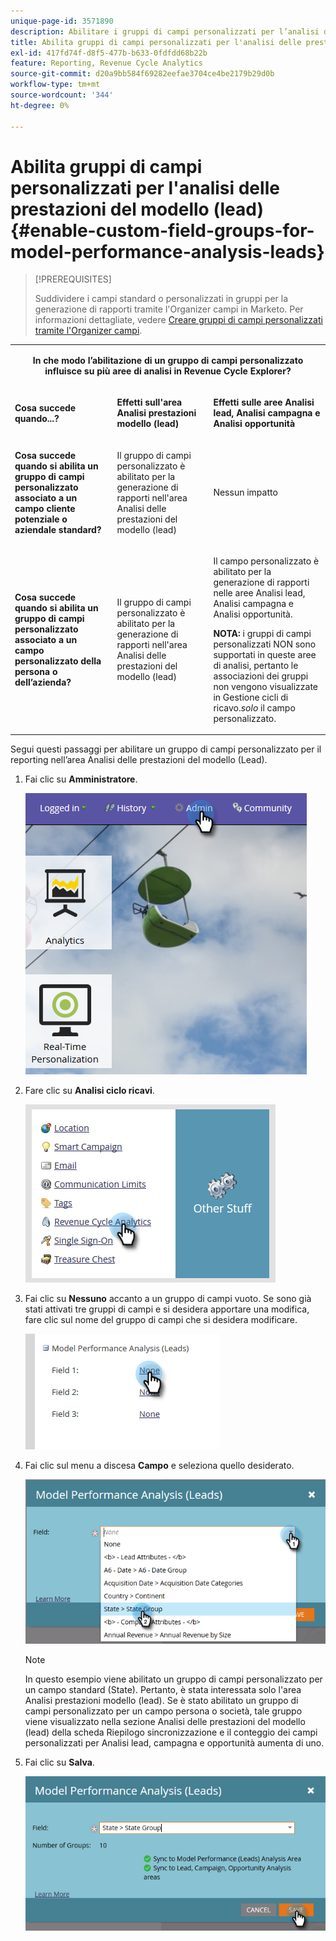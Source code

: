 ```yaml
---
unique-page-id: 3571890
description: Abilitare i gruppi di campi personalizzati per l’analisi delle prestazioni del modello (lead) - Documenti Marketo - Documentazione del prodotto
title: Abilita gruppi di campi personalizzati per l'analisi delle prestazioni del modello (lead)
exl-id: 417fd74f-d8f5-477b-b633-0fdfdd68b22b
feature: Reporting, Revenue Cycle Analytics
source-git-commit: d20a9bb584f69282eefae3704ce4be2179b29d0b
workflow-type: tm+mt
source-wordcount: '344'
ht-degree: 0%

---
```


# Abilita gruppi di campi personalizzati per l&#39;analisi delle prestazioni del modello (lead) {#enable-custom-field-groups-for-model-performance-analysis-leads}

>[!PREREQUISITES]
>
>Suddividere i campi standard o personalizzati in gruppi per la generazione di rapporti tramite l&#39;Organizer campi in Marketo. Per informazioni dettagliate, vedere [Creare gruppi di campi personalizzati tramite l&#39;Organizer campi](/help/marketo/product-docs/reporting/revenue-cycle-analytics/revenue-tools/field-organizers/create-custom-field-groups-using-the-field-organizer.md).

<table> 
 <tbody> 
  <tr> 
   <td colspan="3" rowspan="1"><p align="center"><strong>In che modo l’abilitazione di un gruppo di campi personalizzato influisce su più aree di analisi in Revenue Cycle Explorer?</strong></p></td> 
  </tr> 
  <tr> 
   <td colspan="1" rowspan="1"><p><strong>Cosa succede quando...?</strong></p></td> 
   <td colspan="1" rowspan="1"><p><strong>Effetti sull'area Analisi prestazioni modello (lead)</strong></p></td> 
   <td colspan="1" rowspan="1"><p><strong>Effetti sulle aree Analisi lead, Analisi campagna e Analisi opportunità</strong></p></td> 
  </tr> 
  <tr> 
   <td colspan="1" rowspan="1"><p><strong>Cosa succede quando si abilita un gruppo di campi personalizzato associato a un campo cliente potenziale o aziendale standard?</strong></p></td> 
   <td colspan="1" rowspan="1"><p>Il gruppo di campi personalizzato è abilitato per la generazione di rapporti nell'area Analisi delle prestazioni del modello (lead)</p></td> 
   <td colspan="1" rowspan="1"><p>Nessun impatto</p></td> 
  </tr> 
  <tr> 
   <td colspan="1" rowspan="1"><p><strong>Cosa succede quando si abilita un gruppo di campi personalizzato associato a un campo personalizzato della persona o dell’azienda?</strong></p></td> 
   <td colspan="1" rowspan="1"><p>Il gruppo di campi personalizzato è abilitato per la generazione di rapporti nell'area Analisi delle prestazioni del modello (lead)</p></td> 
   <td colspan="1" rowspan="1"><p>Il campo personalizzato è abilitato per la generazione di rapporti nelle aree Analisi lead, Analisi campagna e Analisi opportunità.</p><p><strong>NOTA:</strong> i gruppi di campi personalizzati NON sono supportati in queste aree di analisi, pertanto le associazioni dei gruppi non vengono visualizzate in Gestione cicli di ricavo.<em>solo</em> il campo personalizzato.</p></td> 
  </tr> 
 </tbody> 
</table>

Segui questi passaggi per abilitare un gruppo di campi personalizzato per il reporting nell’area Analisi delle prestazioni del modello (Lead).

1. Fai clic su **Amministratore**.

   ![](assets/one-1.png)

1. Fare clic su **Analisi ciclo ricavi**.

   ![](assets/two-1.png)

1. Fai clic su **Nessuno** accanto a un gruppo di campi vuoto. Se sono già stati attivati tre gruppi di campi e si desidera apportare una modifica, fare clic sul nome del gruppo di campi che si desidera modificare.

   ![](assets/three.png)

1. Fai clic sul menu a discesa **Campo** e seleziona quello desiderato.

   ![](assets/four-1.png)

   >[!NOTE]
   >
   >In questo esempio viene abilitato un gruppo di campi personalizzato per un campo standard (State). Pertanto, è stata interessata solo l&#39;area Analisi prestazioni modello (lead). Se è stato abilitato un gruppo di campi personalizzato per un campo persona o società, tale gruppo viene visualizzato nella sezione Analisi delle prestazioni del modello (lead) della scheda Riepilogo sincronizzazione e il conteggio dei campi personalizzati per Analisi lead, campagna e opportunità aumenta di uno.

1. Fai clic su **Salva**.

   ![](assets/five-1.png)

